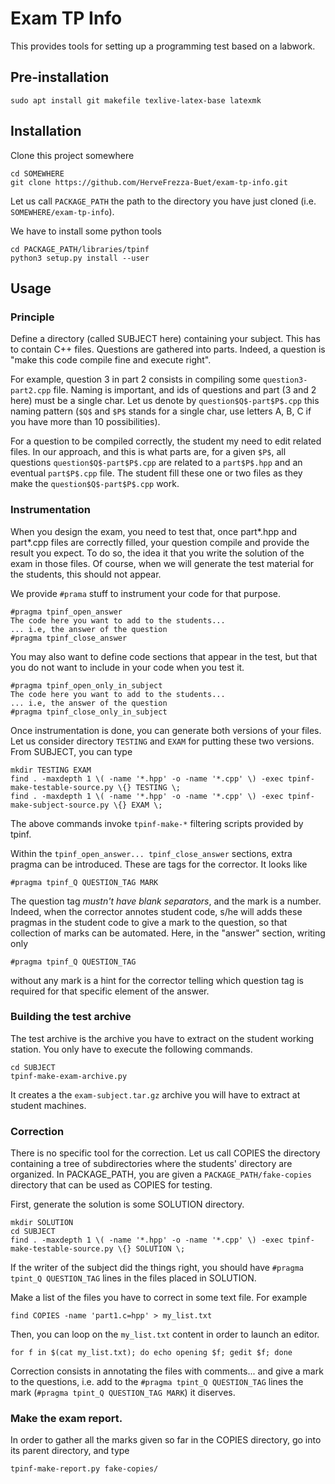 # Exam TP Info

This provides tools for setting up a programming test based on a labwork.

## Pre-installation

```
sudo apt install git makefile texlive-latex-base latexmk
```

## Installation

Clone this project somewhere

```
cd SOMEWHERE
git clone https://github.com/HerveFrezza-Buet/exam-tp-info.git
```

Let us call `PACKAGE_PATH` the path to the directory you have just
cloned (i.e. `SOMEWHERE/exam-tp-info`).

We have to install some python tools

```
cd PACKAGE_PATH/libraries/tpinf
python3 setup.py install --user
```

## Usage

### Principle

Define a directory (called SUBJECT here) containing your
subject. This has to contain C++ files. Questions are gathered into
parts. Indeed, a question is "make this code compile fine and execute
right".

For example, question 3 in part 2 consists in compiling some
`question3-part2.cpp` file. Naming is important, and ids of questions
and part (3 and 2 here) must be a single char. Let us denote by
`question$Q$-part$P$.cpp` this naming pattern (`$Q$` and `$P$` stands for a
single char, use letters A, B, C if you have more than 10
possibilities).

For a question to be compiled correctly, the student my need to edit
related files. In our approach, and this is what parts are, for a
given `$P$`, all questions `question$Q$-part$P$.cpp` are related to a
`part$P$.hpp` and an eventual `part$P$.cpp` file. The student fill these
one or two files as they make the `question$Q$-part$P$.cpp` work.

### Instrumentation

When you design the exam, you need to test that, once part*.hpp and
part*.cpp files are correctly filled, your question compile and
provide the result you expect. To do so, the idea it that you write
the solution of the exam in those files. Of course, when we will
generate the test material for the students, this should not appear.

We provide `#prama` stuff to instrument your code for that purpose.

```
#pragma tpinf_open_answer
The code here you want to add to the students...
... i.e, the answer of the question
#pragma tpinf_close_answer
```

You may also want to define code sections that appear in the test, but
that you do not want to include in your code when you test it.

```
#pragma tpinf_open_only_in_subject
The code here you want to add to the students...
... i.e, the answer of the question
#pragma tpinf_close_only_in_subject
```

Once instrumentation is done, you can generate both versions of your
files. Let us consider directory `TESTING` and `EXAM` for putting these
two versions. From SUBJECT, you can type

```
mkdir TESTING EXAM
find . -maxdepth 1 \( -name '*.hpp' -o -name '*.cpp' \) -exec tpinf-make-testable-source.py \{} TESTING \;
find . -maxdepth 1 \( -name '*.hpp' -o -name '*.cpp' \) -exec tpinf-make-subject-source.py \{} EXAM \;
```

The above commands invoke `tpinf-make-*` filtering scripts provided by tpinf.

Within the `tpinf_open_answer... tpinf_close_answer` sections, extra
pragma can be introduced. These are tags for the corrector. It looks like

```
#pragma tpinf_Q QUESTION_TAG MARK
```

The question tag *mustn't have blank separators*, and the mark is a
number. Indeed, when the corrector annotes student code, s/he will
adds these pragmas in the student code to give a mark to the question,
so that collection of marks can be automated. Here, in the "answer"
section, writing only

```
#pragma tpinf_Q QUESTION_TAG
```

without any mark is a hint for the corrector telling which question
tag is required for that specific element of the answer.


### Building the test archive

The test archive is the archive you have to extract on the student
working station. You only have to execute the following commands.

```
cd SUBJECT
tpinf-make-exam-archive.py
```

It creates a the `exam-subject.tar.gz` archive you will have to
extract at student machines.


### Correction

There is no specific tool for the correction. Let us call COPIES the
directory containing a tree of subdirectories where the students'
directory are organized. In PACKAGE_PATH, you are given a `PACKAGE_PATH/fake-copies`
directory that can be used as COPIES for testing.

First, generate the solution is some SOLUTION directory.

```
mkdir SOLUTION
cd SUBJECT
find . -maxdepth 1 \( -name '*.hpp' -o -name '*.cpp' \) -exec tpinf-make-testable-source.py \{} SOLUTION \;
```

If the writer of the subject did the things right, you should have
`#pragma tpint_Q QUESTION_TAG` lines in the files placed in SOLUTION.

Make a list of the files you have to correct in some text file. For example

```
find COPIES -name 'part1.c=hpp' > my_list.txt
```

Then, you can loop on the `my_list.txt` content in order to launch an editor.

```
for f in $(cat my_list.txt); do echo opening $f; gedit $f; done
```

Correction consists in annotating the files with comments... and give
a mark to the questions, i.e. add to the `#pragma tpint_Q QUESTION_TAG` lines
the mark (`#pragma tpint_Q QUESTION_TAG MARK`) it diserves.


### Make the exam report.

In order to gather all the marks given so far in the COPIES
directory, go into its parent directory, and type

```
tpinf-make-report.py fake-copies/
```








